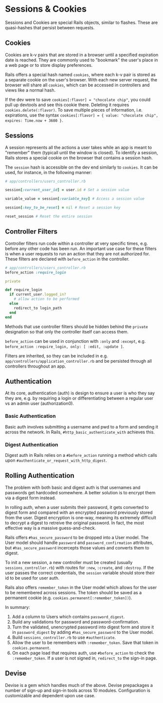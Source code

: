 # Sessions & Cookies

Sessions and Cookies are special Rails objects, similar to flashes. These are quasi-hashes that persist between requests. 

## Cookies

Cookies are k-v pairs that are stored in a browser until a specified expiration date is reached. They are commonly used to "bookmark" the user's place in a web page or to store display preferences. 

Rails offers a special hash named `cookies`, where each k-v pair is stored as a separate cookie on the user's browser. With each new server request, the browser will share all `cookies`, which can be accessed in controllers and views like a normal hash. 

If the dev were to save `cookies[:flavor] = "chocolate chip"`, you could pull up devtools and see this cookie there. Deleting it requires `cookies.delete(:flavor)`. To save multiple pieces of information, i.e. expirations, use the syntax `cookies[:flavor] = { value: "chocolate chip", expires: Time.now + 3600 }`.

## Sessions

A session represents all the actions a user takes while an app is meant to "remember" them (typicall until the window is closed). To identify a session, Rails stores a special cookie on the browser that contains a session hash. 

The `session` hash is accessible on the dev end similarly to `cookies`. It can be used, for instance, in the following manner:

```rb
# app/controllers/users_controller.rb

session[:current_user_id] = user.id # Set a session value

variable_value = session[:variable_key] # Access a session value

session[:key_to_be_reset] = nil # Reset a session key

reset_session # Reset the entire session
```

## Controller Filters

Controller filters run code within a controller at very specific times, e.g. before any other code has been run. An important use case for these filters is when a user requests to run an action that they are not authorized for. These filters are declared with `before_action` in the controller.

```rb
# app/controllers/users_controller.rb
before_action :require_login

private

def require_login
  if current_user.logged_in?
    # allow action to be performed
  else 
    redirect_to login_path
  end
end
```

Methods that use controller filters should be hidden behind the `private` designation so that only the controller itself can access them. 

`before_action` can be used in conjunction with `:only` and `:except`, e.g. `before_action :require_login, only: [ :edit, :update ]`.

Filters are inherited, so they can be included in e.g. `app/controllers/application_controller.rb` and be persisted through all controllers throughout an app.

## Authentication

At its core, authentication (auth) is design to ensure a user is who they say they are, e.g. by requiring a login or differentiating between a regular user vs an admin user (authorization0).

### Basic Authentication

Basic auth involves submitting a username and pwd to a form and sending it across the network. In Rails, `#http_basic_authenticate_with` achieves this.

### Digest Authentication

Digest auth in Rails relies on a `#before_action` running a method which calls upon `#authenticate_or_request_with_http_digest`. 

## Rolling Authentication

The problem with both basic and digest auth is that usernames and passwords get hardcoded somewhere. A better solution is to encrypt them via a digest form instead. 

In rolling auth, when a user submits their password, it gets converted to digest form and compared with an encrypted password previously stored from the user. Digest encryption is one-way, meaning its extremely difficult to decrypt a digest to retreive the original password. In fact, the most effective way is a massive guess-and-check. 

Rails offers `#has_secure_password` to be dropped into a User model. The User model should handle `password` and `password_confirmation` attributes, but `#has_secure_password` incercepts those values and converts them to digest. 

To init a new session, a new controller must be created (usually `sessions_controller.rb`) with routes for `:new`, `:create`, and `:destroy`. If the user passes the correct credentials, the `session` variable should store their id to be used for user auth. 

Rails also offers `remember_token` in the User model which allows for the user to be remembered across sessions. The token should be saved as a permanent cookie (e.g. `cookies.permanent[:remember_token])`). 

In summary: 
1. Add a column to Users which contains `password_digest`.
2. Build any validations for password and password-confirmation.
3. Turn the validated, unencrypted password into digest form and store it in `password_digest` by adding `#has_secure_password` to the User model. 
4. Build `sessions_controller.rb` to use `#authenticate`. 
5. Allow the user to be remembers with `:remember_token`. Save that token in `cookies.permanent`. 
6. On each page load that requires auth, use `#before_action` to check the `:remember_token`. If a user is not signed in, `redirect_to` the sign-in page. 

## Devise

Devise is a gem which handles much of the above. Devise prepackages a number of sign-up and sign-in tools across 10 modules. Configuration is customizable and dependent upon use case. 
